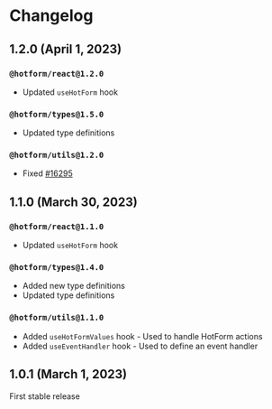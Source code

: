 # Changelog

## 1.2.0 (April 1, 2023)

### `@hotform/react@1.2.0`

- Updated `useHotForm` hook

### `@hotform/types@1.5.0`

- Updated type definitions

### `@hotform/utils@1.2.0`

- Fixed [#16295](https://github.com/facebook/react/issues/16295#issuecomment-610098654)

## 1.1.0 (March 30, 2023)

### `@hotform/react@1.1.0`

- Updated `useHotForm` hook

### `@hotform/types@1.4.0`

- Added new type definitions
- Updated type definitions

### `@hotform/utils@1.1.0`

- Added `useHotFormValues` hook - Used to handle HotForm actions
- Added `useEventHandler` hook - Used to define an event handler

## 1.0.1 (March 1, 2023)

First stable release
